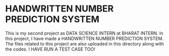 # HANDWRITTEN NUMBER PREDICTION SYSTEM
This is my second project as DATA SCIENCE INTERN at BHARAT INTERN.
In this project, I have made a HANDWRITTEN NUMBER PREDICTION SYSTEM. 
The files related to this project are also uploaded in this directory along with the codes.
I HAVE RUN A TEST CASE TOO!
